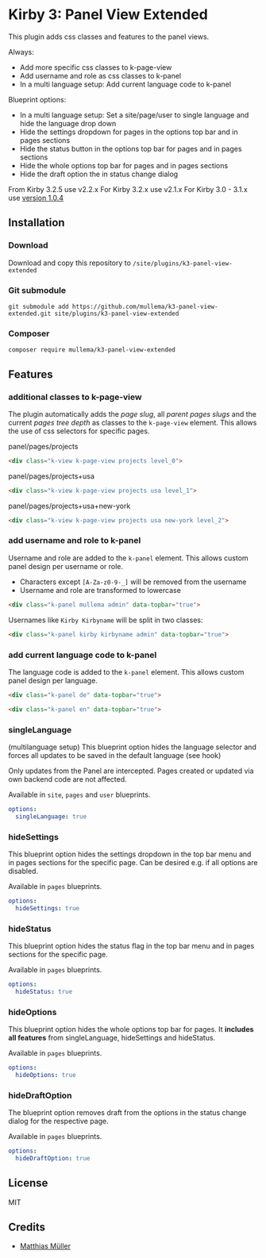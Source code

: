 # Kirby 3: Panel View Extended
This plugin adds css classes and features to the panel views.

Always:
- Add more specific css classes to k-page-view
- Add username and role as css classes to k-panel
- In a multi language setup: Add current language code to k-panel

Blueprint options:
- In a multi language setup: Set a site/page/user to single language and hide the language drop down
- Hide the settings dropdown for pages in the options top bar and in pages sections
- Hide the status button in the options top bar for pages and in pages sections
- Hide the whole options top bar for pages and in pages sections
- Hide the draft option the in status change dialog


From Kirby 3.2.5 use v2.2.x
For Kirby 3.2.x use v2.1.x
For Kirby 3.0 - 3.1.x use [version 1.0.4](https://github.com/mullema/k3-panel-view-extended/releases/tag/v1.0.4)

## Installation
### Download

Download and copy this repository to `/site/plugins/k3-panel-view-extended`

### Git submodule

```
git submodule add https://github.com/mullema/k3-panel-view-extended.git site/plugins/k3-panel-view-extended
```

### Composer

```
composer require mullema/k3-panel-view-extended
```

## Features
### additional classes to k-page-view
The plugin automatically adds the *page slug*, all *parent pages slugs* and the current *pages tree depth* as classes to the `k-page-view` element. This allows the use of css selectors for specific pages.

panel/pages/projects
```html
<div class="k-view k-page-view projects level_0">
```

panel/pages/projects+usa
```html
<div class="k-view k-page-view projects usa level_1">
```

panel/pages/projects+usa+new-york
```html
<div class="k-view k-page-view projects usa new-york level_2">
```

### add username and role to k-panel
Username and role are added to the `k-panel` element. This allows custom panel design per username or role.
- Characters except `[A-Za-z0-9-_]` will be removed from the username
- Username and role are transformed to lowercase

```html
<div class="k-panel mullema admin" data-topbar="true">
```
Usernames like `Kirby Kirbyname` will be split in two classes:
```html
<div class="k-panel kirby kirbyname admin" data-topbar="true">
```

### add current language code to k-panel
The language code is added to the `k-panel` element. This allows custom panel design per language.
```html
<div class="k-panel de" data-topbar="true">
```
```html
<div class="k-panel en" data-topbar="true">
```

### singleLanguage
(multilanguage setup) This blueprint option hides the language selector and forces all updates to be saved in the default language (see hook)

Only updates from the Panel are intercepted. Pages created or updated via own backend code are not affected.

Available in `site`, `pages` and `user` blueprints.
```yaml
options:
  singleLanguage: true
```

### hideSettings
This blueprint option hides the settings dropdown in the top bar menu and in pages sections for the specific page. Can be desired e.g. if all options are disabled.

Available in `pages` blueprints.
```yaml
options:
  hideSettings: true
```

### hideStatus
This blueprint option hides the status flag in the top bar menu and in pages sections for the specific page.

Available in `pages` blueprints.
```yaml
options:
  hideStatus: true
```

### hideOptions
This blueprint option hides the whole options top bar for pages. 
It **includes all features** from singleLanguage, hideSettings and hideStatus.

Available in `pages` blueprints.
```yaml
options:
  hideOptions: true
```

### hideDraftOption
The blueprint option removes draft from the options in the status change dialog for the respective page. 

Available in `pages` blueprints. 
```yaml
options:
  hideDraftOption: true
```

## License
MIT

## Credits
- [Matthias Müller](https://github.com/mullema/)
